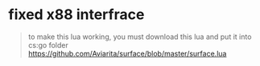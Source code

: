 # fixed x88 interfrace
> to make this lua working, you must download this lua and put it into cs:go folder
https://github.com/Aviarita/surface/blob/master/surface.lua
